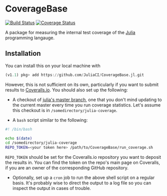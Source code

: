 # CoverageBase

[![Build Status](https://travis-ci.org/JuliaCI/CoverageBase.jl.svg?branch=master)](https://travis-ci.org/JuliaCI/CoverageBase.jl)
[![Coverage Status](https://coveralls.io/repos/JuliaCI/CoverageBase.jl/badge.svg)](https://coveralls.io/r/JuliaCI/CoverageBase.jl)

A package for measuring the internal test coverage of the [Julia](http://julialang.org/) programming langauge.

## Installation

You can install this on your local machine with
```julia
(v1.1) pkg> add https://github.com/JuliaCI/CoverageBase.jl.git
```

However, this is not sufficient on its own, particularly if you want to submit results to [Coveralls.io](https://coveralls.io/).  You should also set up the following:

- A checkout of [julia's master
  branch](https://github.com/JuliaLang/julia), one that you don't mind
  updating to the current master every time you run coverage
  statistics.  Let's assume this checkout is in
  `/somedirectory/julia-coverage`.

- A `bash` script similar to the following:
```sh
#! /bin/bash

echo $(date)
cd /somedirectory/julia-coverage
REPO_TOKEN=<your token here> /path/to/CoverageBase/run_coverage.sh
```
`REPO_TOKEN` should be set for the Coveralls.io repository you want to
deposit the results in. You can find the token on the repo's main page
on Coveralls, if you are an owner of the corresponding GitHub
repository.

- Optionally, set up a `cron` job to run the above shell script on a
  regular basis. It's probably wise to direct the output to a log file
  so you can inspect the output in cases of trouble.
